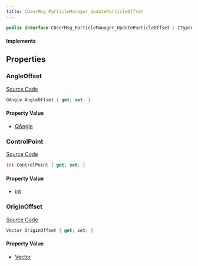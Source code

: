 ```yaml
---
title: CUserMsg_ParticleManager_UpdateParticleOffset
---
```


```csharp
public interface CUserMsg_ParticleManager_UpdateParticleOffset : ITypedProtobuf<CUserMsg_ParticleManager_UpdateParticleOffset>, INativeHandle
```

#### Implements

## Properties

### AngleOffset

[Source Code](https://github.com/swiftly-solution/swiftlys2/blob/main/managed/src/SwiftlyS2.Generated/Protobufs/Interfaces/CUserMsg_ParticleManager_UpdateParticleOffset.cs#L19)

```csharp
QAngle AngleOffset { get; set; }
```

#### Property Value

- [QAngle](/docs/api/shared/natives/qangle)

### ControlPoint

[Source Code](https://github.com/swiftly-solution/swiftlys2/blob/main/managed/src/SwiftlyS2.Generated/Protobufs/Interfaces/CUserMsg_ParticleManager_UpdateParticleOffset.cs#L13)

```csharp
int ControlPoint { get; set; }
```

#### Property Value

- [int](https://learn.microsoft.com/dotnet/api/system.int32)

### OriginOffset

[Source Code](https://github.com/swiftly-solution/swiftlys2/blob/main/managed/src/SwiftlyS2.Generated/Protobufs/Interfaces/CUserMsg_ParticleManager_UpdateParticleOffset.cs#L16)

```csharp
Vector OriginOffset { get; set; }
```

#### Property Value

- [Vector](/docs/api/shared/natives/vector)

